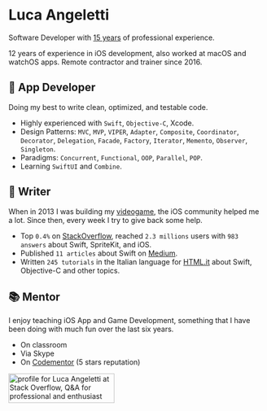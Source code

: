 # Luca Angeletti
Software Developer with [15 years](https://www.linkedin.com/in/lucaangeletti/) of professional experience.

12 years of experience in iOS development, also worked at macOS and watchOS apps.
Remote contractor and trainer since 2016.

## 📱 App Developer
Doing my best to write clean, optimized, and testable code.
- Highly experienced with `Swift`, `Objective-C`, Xcode.
- Design Patterns: `MVC`, `MVP`, `VIPER`, `Adapter`, `Composite`, `Coordinator`, `Decorator`, `Delegation`, `Facade`, `Factory`, `Iterator`, `Memento`, `Observer`, `Singleton`.
- Paradigms: `Concurrent`, `Functional`, `OOP`, `Parallel`, `POP`.
- Learning `SwiftUI` and `Combine`.

## 📖 Writer
When in 2013 I was building my [videogame](https://www.youtube.com/watch?v=SvH0Kjk7b8s), the iOS community helped me a lot. Since then, every week I try to give back some help.

- Top `0.4%` on [StackOverflow](https://stackoverflow.com/users/1761687/luca-angeletti), reached `2.3 millions` users with `983 answers` about Swift, SpriteKit, and iOS.
- Published `11 articles` about Swift on [Medium](https://lucaangeletti.medium.com).
- Written `245 tutorials` in the Italian language for [HTML.it](https://html.it/author/langeletti) about Swift, Objective-C and other topics.

## 📚 Mentor
I enjoy teaching iOS App and Game Development, something that I have been doing with much fun over the last six years.
- On classroom
- Via Skype
- On [Codementor](https://codementor.io/lucaangeletti) (5 stars reputation)


<a href="https://stackoverflow.com/users/1761687/luca-angeletti">
<img src="https://stackoverflow.com/users/flair/1761687.png?theme=dark" width="208" height="58" alt="profile for Luca Angeletti at Stack Overflow, Q&amp;A for professional and enthusiast programmers" title="profile for Luca Angeletti at Stack Overflow, Q&amp;A for professional and enthusiast programmers">
</a>
